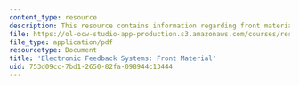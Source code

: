 ```yaml
---
content_type: resource
description: This resource contains information regarding front material.
file: https://ol-ocw-studio-app-production.s3.amazonaws.com/courses/res-6-010-electronic-feedback-systems-spring-2013/753d09cc7bd1265082fa098944c13444_MITRES_6-010S13_frnt_mater.pdf
file_type: application/pdf
resourcetype: Document
title: 'Electronic Feedback Systems: Front Material'
uid: 753d09cc-7bd1-2650-82fa-098944c13444
---
```

